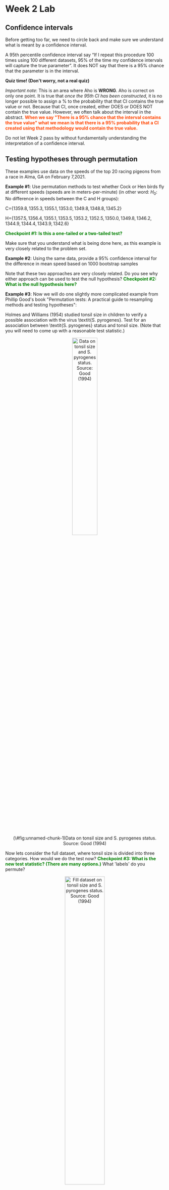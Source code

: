 Week 2 Lab
=============

Confidence intervals
-----------------------

Before getting too far, we need to circle back and make sure we understand what is meant by a confidence interval. 

A 95th percentile confidence interval say “If I repeat this procedure 100 times using 100 different datasets, 95% of the time my confidence intervals will capture the true parameter”. It does NOT say that there is a 95% chance that the parameter is in the interval.

**Quiz time! (Don't worry, not a real quiz)**

*Important note*: This is an area where Aho is **WRONG**. Aho is correct on only one point. It is true that *once the 95th CI has been constructed*, it is no longer possible to assign a $\%$ to the probability that that CI contains the true value or not. Because that CI, once created, either DOES or DOES NOT contain the true value. However, we often talk about the interval in the abstract. **<span style="color: orangered;">When we say "There is a 95$\%$ chance that the interval contains the true value" what we mean is that there is a 95$\%$ probability that a CI created using that methodology would contain the true value.</span>**

Do not let Week 2 pass by without fundamentally understanding the interpretation of a confidence interval. 

Testing hypotheses through permutation
------------------------------------

These examples use data on the speeds of the top 20 racing pigeons from a race in Alma, GA on February 7,2021. 

**Example #1**: Use permutation methods to test whether Cock or Hen birds fly at different speeds (speeds are in meters-per-minute) (in other word: $H_{0}$: No difference in speeds between the C and H groups):

C=$\{1359.8,1355.3,1355.1,1353.0,1349.8,1348.8,1345.2\}$

H=$\{1357.5,1356.4,1355.1,1353.5,1353.2,1352.5,1350.0,1349.8,1346.2,1344.9,1344.4,1343.9,1342.6\}$

**<span style="color: green;">Checkpoint #1: Is this a one-tailed or a two-tailed test?</span>**

Make sure that you understand what is being done here, as this example is very closely related to the problem set.


**Example #2**: Using the same data, provide a 95% confidence interval for the difference in mean speed based on 1000 bootstrap samples

Note that these two approaches are very closely related. Do you see why either approach can be used to test the null hypothesis? **<span style="color: green;">Checkpoint #2: What is the null hypothesis here?</span>**

**Example #3**: Now we will do one slightly more complicated example from Phillip Good's book "Permutation tests: A practical guide to resampling methods and testing hypotheses":

Holmes and Williams (1954) studied tonsil size in children to verify a possible association with the virus \textit{S. pyrogenes}. Test for an association between \textit{S. pyrogenes} status and tonsil size. (Note that you will need to come up with a reasonable test statistic.)

<div class="figure" style="text-align: center">
<img src="Table2categories.png" alt="Data on tonsil size and S. pyrogenes status. Source: Good (1994)" width="40%" />
<p class="caption">(\#fig:unnamed-chunk-1)Data on tonsil size and S. pyrogenes status. Source: Good (1994)</p>
</div>

Now lets consider the full dataset, where tonsil size is divided into three categories. How would we do the test now? **<span style="color: green;">Checkpoint #3: What is the new test statistic? (There are many options.)</span>** What 'labels' do you permute?

<div class="figure" style="text-align: center">
<img src="Table3categories.png" alt="Fill dataset on tonsil size and S. pyrogenes status. Source: Good (1994)" width="50%" />
<p class="caption">(\#fig:unnamed-chunk-2)Fill dataset on tonsil size and S. pyrogenes status. Source: Good (1994)</p>
</div>

Basics of bootstrap and jackknife
------------------------------------

To get started with bootstrap and jackknife techniques, we start by working through a very simple example. First we simulate some data


```r
x<-seq(0,9,by=1)
```

This will constutute our "data". Let's print the result of sampling with replacement to get a sense for it...


```r
table(sample(x,size=length(x),replace=T))
```

```
## 
## 0 1 4 5 6 
## 2 3 2 1 2
```

Now we will write a little script to take bootstrap samples and calculate the means of each of these bootstrap samples


```r
xmeans<-vector(length=1000)
for (i in 1:1000)
  {
  xmeans[i]<-mean(sample(x,replace=T))
  }
```

The actual number of bootstrapped samples is arbitrary *at this point* but there are ways of characterizing the precision of the bootstrap (jackknife-after-bootstrap) which might inform the number of bootstrap samples needed. *In practice*, people tend to pick some arbitrary but large number of bootstrap samples because computers are so fast that it is often easy to draw far more samples than are actually needed. When calculation of the statistic is slow (as might be the case if you are using the samples to construct a phylogeny, for example), then you would need to be more concerned with the number of bootstrap samples. 

First, lets just look at a histogram of the bootstrapped means and plot the actual sample mean on the histogram for comparison



```r
hist(xmeans,breaks=30,col="pink")
abline(v=mean(x),lwd=2)
```

<img src="Week-2-lab_files/figure-html/unnamed-chunk-6-1.png" width="672" />

Calculating bias and standard error
-----------------------------------

From these we can calculate the bias and standard deviation for the mean (which is the "statistic"):

$$
\widehat{Bias_{boot}} = \left(\frac{1}{k}\sum^{k}_{i=1}\theta^{*}_{i}\right)-\hat{\theta}
$$


```r
bias.boot<-mean(xmeans)-mean(x)
bias.boot
```

```
## [1] -0.0113
```

```r
hist(xmeans,breaks=30,col="pink")
abline(v=mean(x),lwd=5,col="black")
abline(v=mean(xmeans),lwd=2,col="yellow")
```

<img src="Week-2-lab_files/figure-html/unnamed-chunk-7-1.png" width="672" />

$$
\widehat{s.e._{boot}} = \sqrt{\frac{1}{k-1}\sum^{k}_{i=1}(\theta^{*}_{i}-\bar{\theta^{*}})^{2}}
$$


```r
se.boot<-sd(xmeans)
```

We can find the confidence intervals in two ways:

Method #1: Assume the bootstrap statistics are normally distributed


```r
LL.boot<-mean(xmeans)-1.96*se.boot #where did 1.96 come from?
UL.boot<-mean(xmeans)+1.96*se.boot
LL.boot
```

```
## [1] 2.675305
```

```r
UL.boot
```

```
## [1] 6.302095
```

Method #2: Simply take the quantiles of the bootstrap statistics


```r
quantile(xmeans,c(0.025,0.975))
```

```
##  2.5% 97.5% 
##   2.7   6.3
```

Let's compare this to what we would have gotten if we had used normal distribution theory. First we have to calculate the standard error:


```r
se.normal<-sqrt(var(x)/length(x))
LL.normal<-mean(x)-qt(0.975,length(x)-1)*se.normal
UL.normal<-mean(x)+qt(0.975,length(x)-1)*se.normal
LL.normal
```

```
## [1] 2.334149
```

```r
UL.normal
```

```
## [1] 6.665851
```

In this case, the confidence intervals we got from the normal distribution theory are too wide.

**<span style="color: green;">Checkpoint #4: Does it make sense why the normal distribution theory intervals are too wide?</span>** Because the original were were uniformly distributed, the data has higher variance than would be expected and therefore the standard error is higher than would be expected.

There are two packages that provide functions for bootstrapping, 'boot' and 'boostrap'. We will start by using the 'bootstrap' package, which was originally designed for Efron and Tibshirani's monograph on the bootstrap. 

To test the main functionality of the 'bootstrap' package, we will use the data we already have. The 'bootstrap' function requires the input of a user-defined function to calculate the statistic of interest. Here I will write a function that calculates the mean of the input values.


```r
library(bootstrap)
theta<-function(x)
  {
    mean(x)
  }
results<-bootstrap(x=x,nboot=1000,theta=theta)
results
```

```
## $thetastar
##    [1] 5.6 4.7 4.3 3.1 5.0 5.3 5.8 3.5 3.1 3.9 4.4 3.2 4.1 4.9 4.5 5.2 4.0 6.3
##   [19] 4.2 3.4 4.0 3.3 2.0 4.5 3.9 5.0 5.0 4.0 4.4 5.5 4.9 5.5 4.5 3.4 5.1 5.1
##   [37] 4.6 5.2 5.1 4.0 4.6 4.9 4.9 3.9 4.2 7.2 4.4 6.4 4.4 4.7 4.1 5.4 4.2 4.4
##   [55] 5.2 5.7 2.5 4.3 5.1 3.9 5.6 3.9 3.3 5.2 4.1 3.5 4.7 3.7 4.1 5.7 5.5 3.8
##   [73] 6.4 3.5 5.7 5.7 6.0 5.0 3.0 5.4 6.0 4.7 5.0 3.4 5.5 2.8 5.7 3.0 5.3 5.3
##   [91] 4.9 3.5 4.4 3.7 5.9 5.5 3.8 4.1 3.7 2.9 3.6 4.5 4.4 3.3 5.1 4.1 2.9 4.4
##  [109] 5.7 3.9 4.6 4.9 1.7 5.9 3.5 3.0 2.7 2.3 4.6 2.9 5.2 4.4 2.4 5.1 4.6 5.9
##  [127] 5.8 3.9 3.5 4.1 3.5 5.3 5.6 4.4 4.7 4.3 3.6 4.1 3.8 6.7 4.7 4.1 4.1 5.3
##  [145] 2.9 4.4 5.2 5.2 4.7 5.3 5.6 4.0 3.5 3.3 3.8 5.5 3.8 4.2 6.2 3.5 4.0 4.7
##  [163] 5.4 4.5 3.4 4.7 5.0 4.2 6.0 4.7 4.7 6.7 3.8 2.9 5.4 4.4 4.4 5.2 4.3 3.7
##  [181] 4.8 3.8 3.2 5.2 4.0 4.9 5.0 4.2 4.1 4.0 4.2 4.2 4.0 4.4 5.6 4.8 3.5 3.4
##  [199] 5.9 4.0 3.2 4.7 4.6 4.8 4.7 3.9 4.3 6.2 5.6 6.4 3.5 4.4 3.6 4.6 4.3 6.1
##  [217] 3.6 5.2 3.7 4.7 5.0 3.2 4.8 3.6 3.0 4.5 4.6 5.3 4.0 5.4 3.4 3.4 2.4 4.4
##  [235] 5.7 3.2 3.7 4.1 4.2 5.1 4.2 3.7 3.7 4.9 3.5 3.6 5.8 4.4 5.0 5.8 5.0 4.4
##  [253] 4.2 4.1 3.9 4.4 2.2 2.5 4.8 5.4 4.4 3.6 5.6 4.9 3.0 4.5 6.3 5.0 4.5 5.2
##  [271] 5.4 4.8 4.8 3.2 4.1 3.9 4.4 4.4 4.9 4.5 3.9 3.1 4.1 5.0 3.5 4.9 4.5 4.1
##  [289] 4.7 5.5 3.9 4.9 4.1 3.8 4.2 5.6 4.1 3.3 4.9 6.9 3.2 5.5 5.0 3.5 4.5 4.4
##  [307] 3.7 4.9 4.5 4.1 5.6 2.2 5.9 6.0 4.6 4.8 6.3 4.1 5.1 6.0 3.6 4.7 5.5 2.9
##  [325] 5.4 4.8 1.7 3.5 5.4 4.8 3.3 3.0 2.4 4.5 4.5 5.0 5.0 6.0 4.6 4.1 5.2 4.1
##  [343] 5.3 5.3 5.5 5.5 2.4 6.8 3.5 4.8 4.7 3.3 4.0 3.9 5.0 4.5 3.9 4.0 3.2 4.4
##  [361] 6.1 4.9 4.7 4.3 5.5 4.2 3.5 5.2 3.8 6.0 5.2 2.0 4.8 5.1 5.8 4.2 5.2 4.9
##  [379] 5.5 4.4 5.4 4.0 3.9 3.3 4.3 3.4 4.6 4.5 3.8 4.5 3.6 5.5 3.4 4.6 5.7 6.1
##  [397] 2.8 4.4 4.1 4.0 3.1 3.4 4.8 4.3 4.3 4.9 5.4 3.8 4.0 3.8 4.7 3.6 3.6 3.5
##  [415] 3.9 3.7 3.0 4.7 5.1 4.4 4.2 3.6 3.8 2.8 4.1 4.9 4.3 6.2 4.6 4.7 2.6 5.8
##  [433] 4.0 4.5 3.0 4.6 5.2 4.9 4.7 5.1 5.0 3.6 4.1 4.9 3.9 3.9 5.2 4.3 4.2 4.1
##  [451] 3.6 3.9 3.6 3.3 4.9 3.6 5.2 3.8 3.8 4.9 4.6 3.8 3.7 4.0 3.6 4.4 5.5 4.6
##  [469] 5.0 3.9 3.7 5.2 5.3 3.8 5.0 4.2 3.6 5.0 5.0 4.2 4.8 4.4 4.8 4.5 4.1 4.3
##  [487] 5.1 4.0 3.8 4.0 4.9 3.0 3.5 5.1 3.6 4.9 4.3 4.6 5.5 4.5 4.2 4.9 5.2 4.2
##  [505] 6.6 4.0 5.5 4.0 5.3 3.3 4.3 4.8 3.7 3.0 5.2 3.5 5.8 4.4 4.9 4.6 5.3 3.6
##  [523] 3.6 4.1 5.1 4.6 5.3 3.0 5.0 4.4 4.8 5.1 3.1 4.5 5.2 3.8 5.3 4.4 3.0 5.3
##  [541] 5.6 5.0 3.6 4.1 5.0 4.6 4.5 4.0 4.5 4.8 4.4 4.1 4.4 3.2 3.8 3.6 4.0 5.9
##  [559] 4.7 3.9 3.2 4.4 5.5 5.5 5.6 4.8 6.2 4.5 5.0 4.9 4.1 3.6 2.7 3.6 4.2 4.9
##  [577] 5.0 3.2 3.0 3.5 4.6 4.3 4.7 5.9 6.5 6.8 4.7 4.3 4.7 5.2 5.0 5.4 4.5 4.8
##  [595] 4.4 3.2 3.1 4.1 6.3 3.7 4.8 3.1 3.6 4.4 3.8 4.6 6.1 5.1 3.6 4.9 4.4 5.2
##  [613] 2.7 3.5 3.4 3.5 4.5 4.5 2.2 3.2 3.0 4.1 3.8 3.4 3.9 5.2 4.3 3.7 5.1 5.0
##  [631] 6.3 4.4 3.7 3.2 3.4 4.4 5.9 4.3 6.6 5.4 3.1 5.8 5.0 3.8 2.6 4.5 6.0 4.9
##  [649] 4.3 3.2 5.1 4.4 5.5 3.8 5.3 2.1 3.9 4.3 4.8 4.4 4.1 4.5 2.2 3.3 3.9 4.5
##  [667] 5.8 5.4 4.8 4.5 4.2 5.9 2.2 5.2 4.5 5.1 4.9 4.0 4.0 3.7 4.9 4.5 4.6 3.7
##  [685] 3.8 5.4 5.4 3.8 4.2 3.8 4.8 3.9 3.5 5.5 4.4 5.1 5.7 5.4 4.4 2.8 5.3 4.9
##  [703] 5.5 4.5 4.6 4.0 4.6 4.3 4.3 2.6 4.4 5.0 4.6 4.8 5.2 4.5 5.3 3.9 5.0 4.4
##  [721] 4.4 4.2 5.8 4.6 5.5 4.8 5.4 4.4 5.6 4.2 4.5 2.8 4.1 4.2 5.9 5.3 2.6 4.4
##  [739] 4.8 4.5 3.2 4.6 5.9 6.3 6.5 4.4 4.9 5.5 4.6 4.0 5.0 4.9 6.2 5.6 4.2 4.6
##  [757] 5.1 3.4 3.1 4.2 4.5 5.0 4.7 5.0 3.4 5.1 3.6 3.3 5.9 3.7 4.0 5.6 3.6 5.1
##  [775] 3.4 4.0 4.3 4.5 4.1 4.5 5.7 5.1 2.8 4.9 5.5 3.2 2.9 5.5 5.1 4.4 3.0 3.4
##  [793] 4.2 6.4 5.0 4.3 4.7 6.2 3.4 4.5 4.7 4.9 5.4 3.3 4.8 2.9 4.9 5.0 3.7 5.9
##  [811] 4.1 4.3 4.3 4.6 4.4 5.2 5.2 4.9 4.9 4.9 3.4 5.3 5.5 5.0 4.6 3.7 4.7 3.4
##  [829] 3.9 5.1 5.7 4.3 4.9 6.5 4.6 5.9 4.6 4.4 4.7 3.5 4.9 2.7 5.3 5.5 4.5 4.6
##  [847] 4.5 3.4 3.9 3.2 2.9 2.8 3.9 6.8 3.4 5.1 5.7 4.6 4.4 3.9 4.5 6.0 4.4 4.3
##  [865] 5.1 5.5 3.4 6.3 5.1 5.4 4.2 5.0 3.7 4.3 3.2 5.1 5.0 4.6 3.6 3.5 4.1 3.0
##  [883] 5.7 4.3 2.4 4.5 4.6 4.3 4.4 4.4 5.4 5.0 4.4 3.5 5.3 4.7 5.4 5.0 3.6 5.4
##  [901] 4.6 2.4 3.8 5.7 5.7 4.5 4.0 4.9 4.9 3.2 3.5 2.9 3.2 4.6 3.7 4.6 5.6 3.2
##  [919] 5.6 3.8 3.9 3.3 4.3 4.8 3.3 5.1 5.2 5.5 5.4 4.6 3.1 1.9 5.2 4.2 3.0 5.0
##  [937] 5.0 3.5 4.8 5.2 5.9 4.2 5.2 6.2 5.4 2.8 4.1 5.2 3.8 3.4 5.0 3.6 3.8 3.2
##  [955] 2.7 5.1 5.0 3.3 4.6 4.8 4.8 6.6 6.0 5.1 4.4 4.6 4.6 4.1 6.2 4.0 4.2 3.9
##  [973] 4.0 3.3 3.0 5.4 3.2 4.0 4.6 5.7 5.9 4.3 4.6 5.3 4.8 5.1 5.8 3.7 4.5 5.0
##  [991] 2.9 4.1 4.6 2.7 5.2 3.3 3.7 5.8 3.9 5.0
## 
## $func.thetastar
## NULL
## 
## $jack.boot.val
## NULL
## 
## $jack.boot.se
## NULL
## 
## $call
## bootstrap(x = x, nboot = 1000, theta = theta)
```

```r
quantile(results$thetastar,c(0.025,0.975))
```

```
##  2.5% 97.5% 
##   2.7   6.2
```

Notice that we get exactly what we got last time. This illustrates an important point, which is that the bootstrap functions are often no easier to use than something you could write yourself.

You can also define a function of the bootstrapped statistics (we have been calling this theta) to pull out immediately any summary statistics you are interested in from the bootstrapped thetas.

Here I will write a function that calculates the bias of my estimate of the mean (which is 4.5 [i.e. the mean of the number 0,1,2,3,4,5,6,7,8,9])


```r
bias<-function(x)
  {
  mean(x)-4.5
  }
results<-bootstrap(x=x,nboot=1000,theta=theta,func=bias)
results
```

```
## $thetastar
##    [1] 4.0 5.7 3.8 4.3 5.0 4.2 4.7 3.8 5.2 3.9 4.0 3.8 2.9 6.2 4.4 5.5 4.4 4.6
##   [19] 5.1 5.0 3.3 5.1 2.5 4.7 5.2 3.7 4.1 3.6 3.7 5.6 3.4 5.5 4.0 4.3 4.6 4.8
##   [37] 3.8 5.2 3.1 4.2 5.4 4.7 4.5 4.2 4.7 4.3 5.0 4.9 4.2 4.3 4.6 4.7 5.5 4.4
##   [55] 3.5 3.2 3.8 2.4 4.8 4.4 5.8 6.2 5.1 2.3 4.2 4.4 4.4 4.8 4.0 6.1 4.0 4.3
##   [73] 4.9 4.1 3.8 4.8 5.1 3.8 4.4 4.9 4.7 5.1 4.7 3.8 5.7 3.8 5.4 4.3 2.8 5.2
##   [91] 3.9 5.1 5.4 5.3 5.5 4.0 4.0 4.2 4.6 3.7 5.9 4.3 4.4 5.4 2.8 5.5 4.9 5.4
##  [109] 2.5 4.6 4.7 4.8 6.4 5.1 3.7 4.0 2.8 3.9 3.9 3.9 5.5 3.7 4.0 6.0 3.4 5.3
##  [127] 4.1 3.9 5.0 3.2 3.3 3.8 4.7 5.2 2.0 5.2 4.0 5.4 4.6 5.4 4.3 4.2 4.4 5.1
##  [145] 3.2 5.2 5.7 5.6 5.7 3.4 4.7 3.2 5.0 3.3 4.4 5.8 6.0 5.3 4.1 3.9 4.7 4.3
##  [163] 3.9 4.6 4.7 4.7 3.3 2.9 3.3 5.4 3.6 5.8 4.7 3.4 4.7 5.4 6.1 4.8 4.7 3.0
##  [181] 3.6 4.2 4.3 4.9 4.8 5.5 4.1 3.2 4.8 4.8 4.8 5.2 4.1 3.1 3.6 4.1 4.6 3.3
##  [199] 4.3 4.5 3.4 5.2 4.9 4.5 4.2 3.4 3.8 4.8 4.4 3.3 4.5 3.3 4.3 5.9 5.5 5.8
##  [217] 6.5 4.7 4.2 4.6 3.0 5.5 4.8 4.9 4.9 4.7 5.6 4.0 3.0 4.0 3.7 5.1 5.0 3.3
##  [235] 3.9 3.3 4.0 4.1 2.8 3.8 3.7 3.4 6.4 4.2 4.4 4.8 4.9 5.6 4.6 4.9 4.5 4.4
##  [253] 2.3 5.3 5.1 4.5 3.8 2.6 3.1 4.2 4.4 5.9 4.2 3.8 7.3 4.9 5.4 3.2 4.0 5.6
##  [271] 4.2 4.3 5.0 5.4 4.2 4.6 3.7 3.2 4.5 3.7 5.3 5.8 4.1 4.6 3.8 6.2 4.0 4.9
##  [289] 4.4 5.7 4.6 4.1 3.6 4.8 5.4 4.5 2.9 5.8 3.0 4.9 5.6 5.6 4.5 3.8 4.9 5.9
##  [307] 3.4 5.2 5.0 4.3 5.2 4.6 3.9 4.5 5.3 4.6 5.7 5.1 4.6 4.8 3.1 4.0 5.3 6.0
##  [325] 3.9 6.7 4.4 2.8 4.6 4.6 4.4 5.9 5.3 4.5 4.0 4.3 6.1 4.2 4.0 5.7 4.0 4.5
##  [343] 5.4 5.5 3.8 5.4 4.3 3.6 4.6 5.4 4.2 5.0 4.0 3.5 4.6 4.8 3.8 4.6 5.3 5.2
##  [361] 4.1 4.2 6.4 3.6 5.1 3.8 4.5 5.7 4.6 3.5 4.5 5.6 4.5 4.8 3.9 3.6 5.0 6.1
##  [379] 3.8 5.0 4.0 5.7 3.3 5.8 2.9 5.0 3.4 6.1 3.6 3.4 5.5 3.0 3.9 6.5 5.1 3.3
##  [397] 6.3 4.7 5.2 4.4 3.0 4.2 5.5 4.8 6.6 3.6 4.7 4.8 4.3 4.6 5.4 3.5 4.5 5.2
##  [415] 5.8 3.9 5.0 4.0 3.3 5.5 5.8 4.5 3.7 3.6 7.7 5.2 3.9 3.3 3.4 3.6 4.8 3.1
##  [433] 5.6 3.0 5.6 3.3 3.7 5.3 5.3 6.3 3.7 5.3 4.8 5.6 3.6 3.3 4.4 5.5 5.9 3.7
##  [451] 5.3 4.7 4.7 4.1 6.1 6.1 5.5 4.8 6.0 4.8 4.7 3.5 4.9 6.6 5.3 5.2 4.5 4.7
##  [469] 3.5 5.0 5.1 4.1 5.3 4.9 3.4 3.8 4.2 4.7 6.6 4.3 4.1 4.9 5.7 6.9 5.3 7.1
##  [487] 4.8 4.0 5.0 5.1 3.5 4.2 6.5 3.6 4.3 3.1 4.6 4.2 4.7 5.0 3.6 4.8 4.1 2.6
##  [505] 6.6 5.7 4.6 3.6 4.3 4.2 4.6 4.6 2.8 5.5 4.0 3.0 4.6 5.3 2.8 4.5 4.9 4.0
##  [523] 5.2 5.2 4.9 5.6 4.9 5.2 5.4 4.8 5.2 3.2 3.2 3.8 4.4 4.3 5.2 5.5 5.2 5.0
##  [541] 4.7 4.1 5.3 5.9 4.6 5.1 3.9 3.9 5.6 4.8 4.8 5.1 5.5 5.3 5.3 4.1 3.0 4.4
##  [559] 4.3 5.7 5.0 2.6 3.3 6.8 4.1 4.8 5.4 5.7 3.9 5.1 3.5 5.8 5.3 3.7 3.8 4.6
##  [577] 6.0 4.8 4.5 3.9 4.7 5.6 4.2 5.2 5.0 3.7 3.8 4.9 3.0 3.6 3.2 5.0 4.7 4.8
##  [595] 4.5 4.9 3.4 4.5 4.4 5.0 6.6 4.1 4.6 5.1 5.6 4.1 3.1 5.5 5.1 3.5 4.8 4.9
##  [613] 5.0 5.7 4.7 4.2 5.2 4.5 4.0 4.5 5.1 5.8 3.9 5.0 5.0 4.8 3.3 5.5 2.8 4.8
##  [631] 3.3 4.4 3.7 4.5 6.0 4.8 3.5 4.6 4.4 5.2 4.4 4.5 4.1 4.5 3.8 3.8 4.0 4.9
##  [649] 5.2 6.0 3.1 4.0 5.3 5.6 4.9 3.5 4.5 4.5 4.5 6.4 4.5 4.7 2.5 4.3 4.5 4.8
##  [667] 3.6 4.8 3.3 4.4 2.8 4.8 4.4 3.0 4.5 4.4 5.0 3.8 4.5 6.3 4.8 3.6 4.7 5.4
##  [685] 2.6 4.8 5.6 3.9 3.9 3.7 4.5 5.8 3.8 2.4 3.8 4.9 2.7 3.5 4.7 4.6 4.2 4.9
##  [703] 3.9 3.7 5.7 3.9 5.3 5.0 3.3 5.4 4.5 5.5 2.9 2.1 6.8 5.6 4.3 4.0 6.3 5.4
##  [721] 4.6 3.9 5.3 2.7 3.5 4.6 4.5 4.2 5.9 5.9 4.5 4.3 3.8 5.8 6.2 4.1 4.2 5.2
##  [739] 4.3 4.5 5.2 5.2 3.2 4.7 4.2 4.6 4.0 5.0 3.9 3.6 4.7 4.1 4.3 3.0 2.6 3.7
##  [757] 4.1 3.5 4.7 2.5 4.6 4.3 4.4 5.2 3.7 6.1 5.0 4.2 3.5 3.8 4.8 3.8 5.6 3.9
##  [775] 4.1 3.8 6.1 5.2 4.7 4.5 5.0 4.0 2.2 4.5 5.1 4.8 4.8 4.9 6.3 4.5 4.4 5.7
##  [793] 5.0 4.6 4.2 4.4 4.8 4.4 5.3 5.4 4.7 3.6 4.9 3.8 3.2 4.4 5.2 6.2 3.6 4.2
##  [811] 4.7 5.6 5.6 2.9 5.2 3.9 4.7 2.5 4.6 4.3 4.2 3.6 6.3 4.7 4.6 3.1 4.7 4.1
##  [829] 4.2 3.2 5.3 5.7 3.4 6.3 6.3 5.3 4.9 4.4 3.1 5.6 2.7 5.1 5.8 4.8 3.2 3.3
##  [847] 4.9 5.8 4.9 4.7 6.4 6.3 5.6 4.9 2.6 6.1 4.5 4.1 5.7 4.2 5.7 3.3 3.4 5.6
##  [865] 4.5 5.4 4.9 5.1 4.3 3.1 6.4 5.5 3.3 5.0 4.9 5.3 4.2 2.8 5.0 5.2 4.9 3.6
##  [883] 5.6 4.5 4.8 4.9 3.9 3.7 6.6 5.4 4.1 6.4 5.4 4.8 2.0 5.7 4.8 5.0 4.4 4.3
##  [901] 3.8 3.6 5.0 4.7 3.7 5.4 3.1 4.5 6.2 3.9 5.4 4.1 5.1 4.4 4.0 4.2 5.0 3.9
##  [919] 4.9 4.4 4.1 6.3 3.9 4.5 4.0 4.4 5.0 3.2 5.0 3.8 3.9 3.6 4.7 5.0 4.5 3.3
##  [937] 4.0 4.7 6.1 4.7 4.0 4.7 5.4 3.2 5.7 5.3 5.2 4.3 4.5 4.6 3.9 3.4 5.3 2.7
##  [955] 4.3 3.6 2.9 4.5 5.4 2.9 5.2 3.6 4.9 3.7 5.1 4.5 4.1 3.7 4.7 4.6 4.1 4.1
##  [973] 5.2 4.1 3.5 5.3 5.2 5.5 3.2 4.1 4.5 4.6 3.8 4.4 4.6 4.7 4.4 5.3 3.7 4.6
##  [991] 4.2 4.2 3.1 3.2 3.7 5.0 5.9 4.5 5.5 4.8
## 
## $func.thetastar
## [1] 0.0284
## 
## $jack.boot.val
##  [1]  0.5048969  0.4949853  0.2833811  0.1435028  0.1415902 -0.1123944
##  [7] -0.1714286 -0.1798271 -0.3048851 -0.4639769
## 
## $jack.boot.se
## [1] 0.9449692
## 
## $call
## bootstrap(x = x, nboot = 1000, theta = theta, func = bias)
```

Compare this to 'bias.boot' (our result from above). Why might it not be the same? Try running the same section of code several times. See how the value of the bias ($func.thetastar) jumps around? We should not be surprised by this because we can look at the jackknife-after-bootstrap estimate of the standard error of the function (in this case, that function is the bias) and we can see that it is not so small that we wouldn't expect some variation in these values.

Remember, everything we have discussed today are estimates. The statistic as applied to your data will change with new data, as will the standard error, the confidence intervals - everything! All of these values have sampling distributions and are subject to change if you repeated the procedure with new data.

Note that we can calculate any function of $\theta^{*}$. A simple example would be the 72nd percentile:


```r
perc72<-function(x)
  {
  quantile(x,probs=c(0.72))
  }
results<-bootstrap(x=x,nboot=1000,theta=theta,func=perc72)
results
```

```
## $thetastar
##    [1] 5.9 3.6 3.6 3.9 4.3 5.0 3.8 3.8 3.6 4.1 4.7 4.2 5.9 3.9 5.7 3.6 4.1 4.4
##   [19] 5.0 3.5 3.4 3.9 4.5 4.4 3.0 4.2 5.4 6.0 3.7 4.1 5.1 3.9 5.8 3.3 4.2 3.2
##   [37] 3.1 4.1 5.4 5.5 4.5 4.2 5.0 6.5 4.1 4.9 4.9 5.5 3.1 6.4 3.8 5.2 5.0 5.4
##   [55] 4.1 5.3 3.5 4.3 3.7 3.6 4.9 4.8 4.0 5.1 4.0 5.2 7.8 4.9 4.7 5.5 2.3 3.3
##   [73] 5.3 2.6 5.2 4.4 5.4 3.9 4.6 4.5 5.5 5.2 4.7 3.3 4.7 4.4 4.4 4.8 3.8 6.0
##   [91] 4.6 4.1 4.7 3.9 3.5 6.0 4.1 6.2 5.2 5.5 5.2 4.6 4.9 3.6 5.0 4.4 3.4 4.1
##  [109] 4.9 4.7 4.7 4.3 4.3 3.4 5.2 4.5 5.4 4.2 3.0 3.7 4.0 4.3 4.1 2.3 4.9 5.1
##  [127] 5.3 3.8 4.4 4.5 4.8 3.5 3.9 4.2 4.1 3.5 6.2 4.7 3.7 5.3 5.2 3.6 5.7 3.6
##  [145] 3.8 3.7 4.1 4.0 4.7 4.9 5.5 4.0 4.9 5.5 4.2 5.7 4.2 4.6 3.8 5.2 5.3 3.3
##  [163] 5.4 5.0 3.8 4.5 3.4 4.7 4.4 5.1 3.7 3.3 4.5 3.2 5.6 3.5 4.2 5.6 4.5 3.9
##  [181] 5.6 4.6 5.4 5.5 4.1 4.1 3.9 4.1 4.7 4.4 4.0 4.4 3.8 4.7 4.3 5.5 4.3 4.6
##  [199] 3.1 4.1 4.9 3.2 3.1 4.2 4.4 5.3 3.9 4.8 4.0 5.1 4.6 4.1 4.3 3.5 5.4 4.3
##  [217] 3.1 4.5 7.2 6.3 4.4 5.2 5.5 4.8 5.0 5.0 4.8 3.6 5.2 3.5 6.0 4.9 5.1 3.3
##  [235] 4.3 7.5 3.8 5.0 4.6 4.1 4.7 4.8 3.5 5.0 2.9 3.8 4.2 4.4 4.3 2.3 6.0 3.5
##  [253] 4.3 5.3 4.9 4.7 6.3 5.7 4.3 4.1 4.9 3.7 4.8 3.7 5.7 4.1 4.8 5.8 5.1 4.7
##  [271] 6.0 4.9 5.5 4.4 2.3 3.0 4.7 4.7 5.1 3.3 4.6 4.8 3.8 3.8 6.1 3.3 5.0 5.5
##  [289] 4.4 3.7 2.7 4.4 5.0 6.1 4.4 4.4 4.8 3.7 4.0 5.4 3.4 3.5 3.4 4.3 6.6 3.1
##  [307] 4.6 5.1 4.8 5.8 4.3 4.8 4.8 5.6 4.5 4.9 4.1 3.0 4.8 5.1 4.9 3.4 4.1 5.0
##  [325] 4.0 4.5 5.5 4.9 6.3 5.2 3.3 4.1 3.5 4.2 5.0 4.1 5.4 3.7 3.5 4.9 6.0 7.2
##  [343] 3.6 2.7 5.3 5.3 4.6 3.2 5.5 5.4 3.9 5.2 6.1 4.2 6.3 3.7 5.4 4.9 5.8 3.2
##  [361] 3.4 5.2 3.5 4.7 3.3 1.8 4.0 5.2 3.6 3.6 4.5 3.0 3.8 5.8 6.4 5.4 4.6 3.8
##  [379] 4.2 3.6 7.2 5.4 4.4 4.6 5.2 5.5 4.3 3.7 4.8 5.6 4.3 4.3 5.8 4.3 5.7 4.3
##  [397] 4.0 4.0 4.9 5.2 5.9 2.8 3.7 2.9 4.8 3.6 4.4 4.2 3.2 4.9 4.7 4.8 3.0 4.8
##  [415] 6.2 4.0 4.5 5.7 5.0 5.8 6.3 4.5 2.9 4.8 5.3 3.1 4.4 3.5 5.5 3.6 4.1 3.4
##  [433] 5.6 4.4 5.7 4.3 3.8 5.1 4.7 2.9 3.9 5.6 4.2 4.1 3.9 2.8 4.3 5.0 3.8 4.7
##  [451] 4.7 4.2 5.3 3.8 3.5 4.3 4.0 3.2 3.6 3.4 6.4 3.7 5.8 3.3 5.4 3.5 4.6 3.7
##  [469] 4.9 5.7 4.4 3.4 6.1 4.1 4.7 3.3 4.0 3.8 3.9 5.0 2.3 4.1 5.2 6.3 5.7 4.4
##  [487] 5.7 3.6 6.2 5.4 5.4 3.0 4.6 4.0 4.4 4.0 3.8 4.6 4.6 3.7 5.9 4.6 4.1 4.0
##  [505] 6.8 5.3 5.0 4.1 5.6 5.9 5.4 5.0 4.9 4.4 4.3 3.6 4.8 3.6 4.4 6.1 4.1 4.2
##  [523] 4.6 3.3 6.0 4.2 4.1 4.8 3.9 5.0 4.8 6.1 6.4 4.8 4.7 5.5 5.9 3.7 4.2 4.1
##  [541] 4.7 3.1 4.5 3.9 3.9 3.9 5.5 4.8 4.1 4.8 4.2 3.6 5.2 4.6 4.1 4.0 3.3 3.8
##  [559] 5.1 3.5 5.5 3.1 5.0 3.9 4.2 4.9 4.5 3.9 5.1 4.4 5.0 5.7 4.6 4.1 4.3 4.0
##  [577] 4.1 4.4 3.8 4.9 4.1 5.2 4.1 4.8 5.4 3.1 5.0 3.7 4.6 5.4 5.0 6.1 4.4 5.3
##  [595] 3.1 4.9 5.0 5.0 4.5 2.2 2.8 3.4 3.4 5.2 3.9 3.9 3.9 3.8 3.2 4.8 3.3 3.4
##  [613] 4.2 4.6 4.8 3.4 4.7 6.1 3.7 4.4 5.4 4.9 4.1 3.9 5.7 3.6 4.0 3.9 5.2 3.7
##  [631] 3.6 4.5 3.7 4.6 4.7 4.8 5.1 6.8 4.5 6.5 4.2 6.5 5.2 2.9 3.3 5.6 5.7 4.8
##  [649] 5.6 5.0 6.1 4.2 5.4 3.5 2.7 4.4 3.2 4.6 3.6 4.4 4.1 3.3 5.0 5.1 5.4 7.0
##  [667] 4.5 5.0 4.9 4.7 4.7 3.4 4.8 2.8 4.4 4.4 4.2 4.6 5.7 5.7 3.8 4.2 4.8 4.9
##  [685] 5.3 5.3 4.1 3.5 4.6 4.0 5.3 5.3 5.5 5.6 5.6 3.0 3.4 4.9 4.1 3.3 5.1 4.6
##  [703] 4.2 4.9 5.1 4.6 4.8 4.4 3.7 5.1 4.4 3.5 4.9 4.7 4.5 4.7 3.8 3.7 3.9 2.7
##  [721] 4.1 6.2 4.3 4.6 3.6 4.7 4.4 2.6 4.0 5.5 4.4 4.9 5.4 3.6 4.5 5.6 4.6 5.4
##  [739] 4.7 3.5 4.6 6.0 5.7 5.4 5.9 4.3 3.9 6.0 5.1 4.6 3.6 4.7 5.0 3.6 4.3 5.5
##  [757] 5.0 4.2 3.8 5.0 5.4 4.4 4.9 3.1 4.4 4.2 5.2 3.2 5.2 3.8 4.5 5.2 4.4 5.6
##  [775] 3.0 5.4 5.0 5.1 3.9 4.3 3.7 5.3 6.9 4.6 5.6 2.8 4.2 2.5 5.9 4.5 4.2 6.7
##  [793] 6.7 5.0 3.5 4.2 3.5 4.8 5.0 3.9 5.5 4.3 5.1 3.3 3.9 4.9 4.0 4.1 5.8 4.4
##  [811] 5.1 3.4 4.1 3.7 3.9 3.7 4.3 3.4 2.5 5.3 4.0 2.8 5.2 4.4 4.3 4.2 5.0 3.9
##  [829] 4.4 5.9 3.0 3.1 4.0 6.6 5.0 4.3 4.2 4.4 4.7 4.9 4.6 3.8 4.0 6.0 4.3 6.1
##  [847] 4.7 6.1 3.6 4.6 3.1 4.8 6.0 2.5 5.1 4.2 3.5 3.8 4.5 3.6 5.0 3.6 7.5 3.8
##  [865] 5.0 3.7 5.4 4.8 5.5 5.4 5.1 3.9 4.8 4.8 5.1 5.3 3.2 7.5 4.6 5.4 5.8 4.5
##  [883] 4.9 4.8 6.4 4.6 4.1 3.9 4.1 4.7 5.7 4.6 4.5 3.1 2.9 5.5 5.4 5.2 4.3 6.5
##  [901] 5.0 4.6 5.4 5.4 4.6 4.9 4.5 4.5 4.8 3.9 2.5 4.4 5.2 5.5 3.3 6.2 3.1 5.6
##  [919] 4.4 4.3 4.4 4.7 4.0 3.4 5.0 5.3 5.4 3.9 3.7 5.5 3.3 4.4 4.5 3.1 4.6 5.2
##  [937] 3.9 5.7 4.0 6.2 4.4 3.8 4.0 6.6 4.5 4.6 5.9 3.7 4.1 5.6 4.3 3.5 6.2 4.9
##  [955] 4.3 3.6 3.8 5.2 5.2 4.0 4.9 5.1 4.8 5.2 4.0 4.2 4.0 5.7 5.0 3.4 3.8 3.4
##  [973] 4.0 5.0 3.0 3.3 4.2 5.0 5.6 3.9 5.5 3.7 3.9 4.5 4.9 4.9 4.8 5.3 5.1 4.3
##  [991] 5.0 5.4 3.7 4.2 2.8 4.8 4.7 3.2 4.0 5.3
## 
## $func.thetastar
## 72% 
##   5 
## 
## $jack.boot.val
##  [1] 5.4 5.4 5.4 5.2 5.1 5.0 4.9 4.8 4.8 4.5
## 
## $jack.boot.se
## [1] 0.8720665
## 
## $call
## bootstrap(x = x, nboot = 1000, theta = theta, func = perc72)
```

On Tuesday we went over an example in which we bootstrapped the correlation coefficient between LSAT scores and GPA. To do that, we sampled pairs of (LSAT,GPA) data with replacement. Here is a little script that would do something like that using (X,Y) data that are independently drawn from the normal distribution


```r
xdata<-matrix(rnorm(30),ncol=2)
```

Everyone's data is going to be different. With such a small sample size, it would be easy to get a positive or negative correlation by random change, but on average across everyone's datasets, there should be zero correlation because the two columns are drawn independently.


```r
n<-15
theta<-function(x,xdata)
  {
  cor(xdata[x,1],xdata[x,2])
  }
results<-bootstrap(x=1:n,nboot=50,theta=theta,xdata=xdata) 
#NB: xdata is passed to the theta function, not needed for bootstrap function itself
```

Notice the parameters that get passed to the 'bootstrap' function are: (1) the indexes which will be sampled with replacement. This is different that the raw data but the end result is the same because both the indices and the raw data get passed to the function 'theta' (2) the number of bootrapped samples (in this case 50) (3) the function to calculate the statistic (4) the raw data.

Lets look at a histogram of the bootstrapped statistics $\theta^{*}$ and draw a vertical line for the statistic as applied to the original data.


```r
hist(results$thetastar,breaks=30,col="pink")
abline(v=cor(xdata[,1],xdata[,2]),lwd=2)
```

<img src="Week-2-lab_files/figure-html/unnamed-chunk-17-1.png" width="672" />

Parametric bootstrap
---------------------

Let's do one quick example of a parametric bootstrap. We haven't introduced distributions yet (except for the Gaussian, or Normal, distribution, which is the most familiar), so lets spend a few minutes exploring the Gamma distribution, just so we have it to work with for testing out parametric bootstrap. All we need to know is that the Gamma distribution is a continuous, non-negative distribution that takes two parameters, which we call "shape" and "rate". Lets plot a few examples just to see what a Gamma distribution looks like. (Note that the Gamma distribution can be parameterized by "shape" and "rate" OR by "shape" and "scale", where "scale" is just 1/"rate". R will allow you to use either (shape,rate) or (shape,scale) as long as you specify which you are providing.

<img src="Week-2-lab_files/figure-html/unnamed-chunk-18-1.png" width="672" />


Let's generate some fairly sparse data from a Gamma distribution


```r
original.data<-rgamma(10,3,5)
```

and calculate the skew of the data using the R function 'skewness' from the 'moments' package. 


```r
library(moments)
theta<-skewness(original.data)
head(theta)
```

```
## [1] 0.4073946
```

What is skew? Skew describes how assymetric a distribution is. A distribution with a positive skew is a distribution that is "slumped over" to the right, with a right tail that is longer than the left tail. Alternatively, a distribution with negative skew has a longer left tail. Here we are just using it for illustration, as a property of a distribution that you may want to estimate using your data.

Lets use 'fitdistr' to fit a gamma distribution to these data. This function is an extremely handy function that takes in your data, the name of the distribution you are fitting, and some starting values (for the estimation optimizer under the hood), and it will return the parameter values (and their standard errors). We will learn in a couple weeks how R is doing this, but for now we will just use it out of the box. (Because we generated the data, we happen to know that the data are gamma distributed. In general we wouldn't know that, and we will see in a second that our assumption about the shape of the data really does make a difference.)


```r
library(MASS)
fit<-fitdistr(original.data,dgamma,list(shape=1,rate=1))
# fit<-fitdistr(original.data,"gamma")
# The second version would also work.
fit
```

```
##      shape       rate   
##   11.359124   18.028595 
##  ( 5.007131) ( 8.125085)
```

Now lets sample with replacement from this new distribution and calculate the skewness at each step:


```r
results<-c()
for (i in 1:1000)
  {
  x.star<-rgamma(length(original.data),shape=fit$estimate[1],rate=fit$estimate[2])
  results<-c(results,skewness(x.star))
  }
head(results)
```

```
## [1] -0.03509314 -0.28290134 -0.60369595  0.36192685 -0.16010030  0.18308065
```

```r
hist(results,breaks=30,col="pink",ylim=c(0,1),freq=F)
```

<img src="Week-2-lab_files/figure-html/unnamed-chunk-22-1.png" width="672" />

Now we have the bootstrap distribution for skewness (the $\theta^{*}$ s), we can compare that to the equivalent non-parametric bootstrap:


```r
results2<-bootstrap(x=original.data,nboot=1000,theta=skewness)
results2
```

```
## $thetastar
##    [1] -0.3506254577  0.9690395623  0.7965817913  1.1364168035  1.0037144732
##    [6]  0.4391540201 -0.1829434626 -0.2437150167 -0.3277983629 -0.3297570727
##   [11]  1.1384704204 -0.6181303759  0.3228680382  0.2628489573 -0.2967079061
##   [16]  0.2779179810 -1.2634143020  0.9786514775  1.0380635983  0.8786298837
##   [21] -0.8550850137  0.4491504931 -0.3711632386 -0.0487462093 -0.1465372717
##   [26]  0.4041430159  1.5225476659  1.0973125294 -1.2920448021 -0.3102229784
##   [31]  1.1328991726  0.2876485952 -0.1835719023  0.5776616348  0.7990034091
##   [36]  0.2890915175  1.6306747591 -0.0343848521  0.4649222537  0.3087171157
##   [41] -0.2264037872 -0.8568388997 -1.3970908911  1.1251817571  1.0772947478
##   [46]  1.0577160617 -0.5190722441  0.9990067279 -0.0063676818  0.2484300365
##   [51]  0.2269072950  0.5207868775  0.2170453875  0.4110061590  0.7628777289
##   [56]  0.4267475385  0.2242839264  0.7721363436 -0.9894490059  1.1840012208
##   [61]  0.1835474308  0.8543340758  1.0383201382 -0.0257475834  0.5083206484
##   [66]  0.4040303839  0.8325736342  0.2708592560  0.0606805774 -1.1131100189
##   [71] -0.1743238178 -0.4289429085 -1.2430551587  0.2056939715 -0.0152439511
##   [76]  0.9242493891 -0.7755012453  0.8574092753 -0.1522395991  1.1924650643
##   [81] -0.2068583971  0.4875509298  0.9217691085  0.5957716241 -0.2009354045
##   [86]  0.0136283914  1.2763357634  0.7281510325  0.2342268113  0.1210416990
##   [91]  0.1479543445  0.4271541901  0.1783826015  1.5294898459 -0.3842192658
##   [96] -0.0724588291 -0.3593426331  1.2745136234 -1.5348932713  0.5069935722
##  [101] -0.1104423554  0.3412859766  0.9735157163  1.1191581407 -0.0712630096
##  [106]  0.1166042293 -0.2534412758  0.6025539063  1.4962297987  0.0005874198
##  [111]  0.3350594374  0.6948965051  1.2769654692  0.4036876182  0.6699478141
##  [116]  0.1136341767  0.8098514867 -0.4970946815  0.6921956227  0.2247163424
##  [121]  1.0151940503 -0.3368156237  0.6135097411 -0.3947910295  0.5390581312
##  [126]  0.0022556678  0.8223973522 -0.4866020946  0.5889264049  0.7143145721
##  [131] -0.3070521350  0.0029819921  0.6377931452  0.1211150916  0.0397893944
##  [136] -0.1423054342 -0.5183415020  0.7689596995  0.0882534309 -0.1189954659
##  [141]  0.5166479974 -0.1323113076  0.3769986123 -0.2352897174  0.5148844725
##  [146]  0.1569411955  1.1328991726 -0.7321595823  0.0400498115  1.3451565750
##  [151]  0.5384211267  0.1937224186 -0.5502441263  0.7266605109  0.2973401784
##  [156]  0.2389466885  0.3110628483  1.0907244188  0.8357335552 -0.3290114906
##  [161]  0.5042392141  1.0439855281  0.6833279784  0.7910492163  0.7241326025
##  [166]  0.4874122972  0.7254954482  1.2344689172  0.3918688326  0.8771082074
##  [171]  0.1631453994  0.5287169985 -0.4172295178  0.2586310637  0.5984149691
##  [176]  0.7717162941  0.7358661008  0.5853498613 -0.0626603573  0.4135665253
##  [181]  0.5806062003 -0.0316795622 -0.0327306784  0.9292180595  0.4936117254
##  [186] -0.9305480799  0.0124965197  1.0268227243  0.4105587167  0.4285125976
##  [191] -0.7808270254  0.4401173147 -0.3237862098  1.4725923823  0.1070768639
##  [196]  0.8214807084  1.0959227943 -0.4613670752  0.5966833269  0.2004934385
##  [201]  0.5012072669  0.6344163725 -0.2120963772  0.3633576021  0.9743992942
##  [206]  0.3202321682 -1.2363929145  0.1031656480 -0.6645485738 -0.5740896188
##  [211] -0.1258498097  0.5631400599  0.1458261029  0.3708746508 -0.1496601395
##  [216] -0.4795794358 -0.1017105412  0.5971487923  1.8368903028  0.7879621692
##  [221]  0.8591965875  0.2705560698  0.0929400173  0.5881070154 -0.6491913494
##  [226]  0.1439355316  0.0436083651  0.6974972564 -0.5046998822 -0.3343477446
##  [231] -0.5552058352 -0.1992472223  0.1285670625  0.1140509692  0.0795194201
##  [236]  1.1878005500 -0.6378891577  0.4908000855  0.6967900670  0.6070462714
##  [241]  0.5036651257  0.8761507184  1.2502674354 -1.0196653374  0.3382479425
##  [246] -0.5399700077  0.3171433128 -0.1192782987  0.4514772775 -0.2924677197
##  [251]  1.0563328028  0.4161411032 -0.3218180323  0.0282823599 -0.3758872327
##  [256]  1.2262854118  0.2342524928 -0.0821528609 -0.0299282101 -1.0535562274
##  [261] -0.1005861507  0.4911173347  0.6221845291  0.6451670399  0.4928393113
##  [266]  0.2440091948  0.2749867636  0.5847233523  1.1794496257  0.8764595815
##  [271]  0.5036992080  0.6100233416  0.2715628176  0.9467615957  0.4247477697
##  [276]  0.3988417833 -0.3374362475  0.5912261956 -0.2743798582 -0.0620789289
##  [281] -0.2590792947 -0.3360171354  1.2687614079  0.4361916354  0.5912261956
##  [286]  0.7614602503  0.0205838618  1.6426811574  0.6919461808  0.2693143128
##  [291]  0.4344876227  0.4028691682 -0.5203515026 -0.0321235163  0.1373646256
##  [296]  0.6174329908 -0.0694303315  1.1705605511  0.2614440857  0.9346012022
##  [301]  0.4420630643  0.7279702767  0.7864135663 -0.1896676814  0.0883401584
##  [306]  1.0202987672  0.0071421481  2.1345908388  0.5279750527 -1.6152378830
##  [311]  0.6600406845 -0.3591599615 -0.1585446726 -0.0213664433  0.5597454569
##  [316]  0.8274630245 -0.4602236954  0.5384211267  0.5604282788  0.3568374237
##  [321]  0.2551323765  0.2872865425 -0.2085661050  1.4094349528  0.3980763774
##  [326]  0.4349597446  0.8174084243  1.3478995746  0.1365109083  0.5390581312
##  [331]  0.3842119522 -0.0446149959 -0.5017507584 -0.0030180419  0.8965899954
##  [336] -0.1023515696 -0.1161562333 -0.4141268633  1.3016275807  2.1309582076
##  [341]  0.0232285606  0.4362585555  0.3130644464 -0.1753431292  0.8738746629
##  [346]  1.1040815008  0.0207808518  0.0252047029  0.8282146739  1.2116786812
##  [351]  0.3363107730  0.2656971445 -0.0929090103  0.5186158903 -0.4639541845
##  [356] -0.8573960533  1.3222111820  0.3622867763  0.8909220853 -0.3890975154
##  [361]  0.0153358209  0.2673333352  1.3311959258  0.4001804366  1.1260942488
##  [366] -0.3340253953  0.5126793119  0.7608236836  0.6131634661  0.2716046331
##  [371] -0.1134319595  0.3781821931  0.5851273894  0.6282558560  0.4487297376
##  [376]  0.5840871989  0.6853309268 -0.2820221163  0.2577021366  0.6479598169
##  [381]  0.6745043241 -1.1270789064  0.6882928862  1.3272561435  0.5577598704
##  [386] -0.4137276287  0.2892120892  0.7932702404 -0.4136849476  0.4903441736
##  [391]  1.1530974522  0.1058299340  0.2670429707  0.4633333900  0.3271593688
##  [396] -0.1923993823 -0.5180062303 -0.1220170059 -0.3487602452 -0.2388298381
##  [401]  0.6945057740 -1.1298848011 -0.4894871149 -0.0477866947  0.3782274790
##  [406]  0.2084951957  0.7449615022  0.4092186807  0.1638432830  0.0699322621
##  [411]  0.0475780908  0.1488204986 -0.1215283462  0.0101136969  0.7239523453
##  [416]  0.1679682474 -0.4458199937 -0.4343032199 -0.5830474742 -0.0094941667
##  [421]  0.2382244071  0.2567075472  2.2381325889 -0.0579023236  0.2305659736
##  [426] -0.1816536190  0.6407135170  1.2647510238 -0.2292949331  0.1475040710
##  [431] -0.8787158203 -0.7094370230  0.4778090357  0.1267263818  0.9043856922
##  [436] -0.3233471365  0.7934193298 -0.4879468841  0.2919754968  0.3151287394
##  [441]  1.1925742842  0.9679628412  0.8212880984  1.2066647939 -0.3453005470
##  [446] -0.4224227392 -0.4976834832 -0.1555941941  0.0519431483 -0.1154695260
##  [451]  0.9022042818 -0.0985845308  0.4186606549  0.6260627465  0.4072765518
##  [456]  0.4476209713 -0.4802135462  0.6199319019 -0.4053786890  0.4427120556
##  [461] -0.4297317391 -0.8548360516  0.2155016252  0.0393185521  0.6304560895
##  [466]  1.1935848007 -0.1450039976  0.9370526339  0.8020246056  0.1289572477
##  [471] -0.5276451278  0.6905969139  0.2286913387  0.7825737368  0.4968423747
##  [476]  0.3211930842  0.1973207617  0.5098067859  0.2201271440  0.6191912069
##  [481]  0.6659143871  0.6736102970  1.4802395648  0.0144368599  0.7440715578
##  [486]  0.0411858045  0.6283371244  0.5964192548  0.6189971107 -0.2071186397
##  [491]  0.2031369847 -0.2927802928  0.5086902033  0.5021021926  0.6461259230
##  [496] -0.6611294300  0.5439570451  0.5562007275 -0.5394273630  0.0633128420
##  [501] -0.0278314571  0.7106780721  0.9707670018 -0.0261707087  0.8502521581
##  [506] -0.4487555205  0.8408229210  0.4076348728 -0.5721148583  0.4058401243
##  [511]  0.0509757761  1.0040452218 -0.1459520530 -0.4519306713  0.5000649594
##  [516]  0.3114002863  0.1458899687  0.0698469817  0.4784081466  0.1409926822
##  [521]  0.3968366040  0.2622440408 -1.2402374843  0.6990353597  1.0245855065
##  [526]  0.1954015850 -0.5824569512  0.0185166999 -0.1118671951  0.6127361403
##  [531]  0.7255365270 -0.3136366217  0.2515759810  0.6047038999  0.7629276179
##  [536]  0.2204183019  1.0374651584  0.4546675213  0.0389211935 -0.1522713090
##  [541]  0.1659781342 -0.1972674446  1.3734455976  0.6333053332 -0.4520090811
##  [546]  0.9918107847  0.3317592066  0.1792564687  0.5203384549  0.7380788141
##  [551]  0.6245230050 -0.0560594270 -0.1033839685  0.6400467648  0.3756281055
##  [556]  2.0436316766  1.1967790512  0.3114288827  0.0488470233  0.0936704730
##  [561]  1.3190433387 -1.5608786377 -0.3773628175  1.1553884563  0.3441877873
##  [566]  1.3483564393 -0.1096115537 -0.4143702103 -0.0894568823  0.3513829153
##  [571]  0.9953925930  0.5822503119  0.5700542649  1.5044483119  0.0337381565
##  [576] -0.5100417410  0.8588596320  1.1829540944 -0.0641620258  0.5491744123
##  [581]  0.1557243611  0.1409926822  0.1477366652 -0.3814411217  0.1361577004
##  [586]  0.7805001201 -0.9618109684 -1.3248065888  0.2815941732 -0.2268689582
##  [591]  0.1698668765  0.4868367981  0.9627964126  0.2444983896  0.7793121949
##  [596]  0.4388680253  0.3322473263  0.5570064039 -0.1086449573 -0.0492177555
##  [601]  0.0914272936  0.3287789762 -0.4726471764  0.5599821662  1.0802188141
##  [606] -0.1168858837 -1.1582303305  0.2903232710  0.3026988491 -0.1522323511
##  [611]  0.8639357755 -0.9388778266 -0.0646262416 -0.4708047371  0.5381805210
##  [616]  0.2827708476  0.6220084371  2.0500669685 -0.6597742872  0.8436808404
##  [621]  1.0114666803  0.0128058542  0.4965799935  0.3407561419 -0.6212656433
##  [626]  0.1997639522  0.7520283703  0.9417396896  0.0721108731  0.1012948235
##  [631] -0.3379083586  0.3435674821  0.3654062076  0.4610776611  0.3664958092
##  [636]  0.8285879933  0.4359992015  0.4899324903  0.5094406880  1.4802395648
##  [641]  0.9407315100 -0.3339163905 -0.8127727914  0.5779188152 -0.1438035405
##  [646]  0.0138967848  0.1930117325  0.6448051916  0.7751118603  1.2543616517
##  [651] -0.1781315512  0.7727685145  1.3783932233 -0.0766725882 -0.3700044935
##  [656] -0.6181303759  0.0435569946  0.3184674182 -0.7765702164  0.1263466673
##  [661] -0.0636421567  0.4900977568 -1.6672118653  1.9736458120  0.3958173242
##  [666]  0.4029957649 -0.3273385463  0.3437190274  0.5681599569 -0.0307196897
##  [671]  0.0613340419  0.0635741336 -0.2896745601 -0.5224617359 -0.0115827849
##  [676]  0.8708457866 -0.4770132637  0.8976254277 -0.7051541250 -0.6702170921
##  [681] -0.2514490606 -0.6865827033  0.5088964766 -0.0723970784 -0.6840248606
##  [686]  0.3282625227  0.4215816953  0.7296451701  0.1838735418 -0.1009680121
##  [691] -1.3046157855  0.8105776030 -0.0691813619  0.8975799671  0.6807517870
##  [696]  0.2655878620  0.3060632088 -0.4325974826 -0.6062316063 -0.1140175141
##  [701]  0.7712805025  0.3701483137  0.4470797723  1.6734268496 -0.0541116585
##  [706] -0.3270751081 -0.4033123008  0.5325889855  1.4263949559  0.0791902666
##  [711]  0.3147481405  0.5443220834  0.1423908810  0.3527155629 -0.2596386896
##  [716]  0.0076079012  1.2090913229 -0.1947025888  0.3183321102 -0.1252906699
##  [721]  0.8998787227  1.1307142619 -0.3117239940  0.0970645623  0.6709741138
##  [726]  0.0477260022  0.6263348894  0.3386882328  0.5931425576  0.2745905680
##  [731] -0.0360448606 -0.1355990964 -0.1214068417  0.3889523360  0.7811084232
##  [736]  1.1027951205  1.3696277486  0.0401322523  0.0783208152  0.7747325168
##  [741]  0.5383531547 -0.0595059763  0.2612733288  0.0421617178  0.4256350003
##  [746]  0.1408388142 -0.1722084833 -0.5362921832  1.0891628282  1.0274545957
##  [751]  0.0804574898  1.1580980528 -1.2230734469  0.0468719188  0.1528172417
##  [756]  1.1896738756 -0.0315026513  0.0810387947  0.6986433958  0.4479098030
##  [761] -1.5103865053  0.1813431443 -0.3170361462  0.3288254253  0.0695709103
##  [766] -0.1017930563  0.2930030917  0.0787054284 -0.5616596800  0.2710127715
##  [771] -0.0461516100  1.3907370413  0.1402672433 -0.6994507811  1.1184056871
##  [776]  0.2430138704  0.1790981038  1.0828451233  0.3283392725 -0.0846941486
##  [781]  0.0622492603  0.5770162035  0.0207573244  1.1776372984  0.1556094316
##  [786] -1.0340120662  1.5355146375  0.0230881506 -0.3076424836  0.8140652294
##  [791]  0.2884943321 -0.6758340587  0.5228190958 -0.5141345679 -0.3451108021
##  [796]  0.2206054629  1.8085487497 -0.0942124159  0.5823799185  0.9042573229
##  [801]  0.0821747914 -0.2914085933  0.8121696642  0.1142806722  0.1376480336
##  [806]  0.6102443253  0.5395392874 -0.1876246868 -1.0694221433 -0.0086426577
##  [811] -0.0380540557  0.7425146984  1.0331112167  0.5287169985  0.5434096850
##  [816]  0.3389151898  0.6771039235  0.4888528277  0.4379364036  1.7683146484
##  [821]  1.2086729257  0.0434581130  0.2080106070  0.0565070977  0.7547039929
##  [826] -0.1061059188  0.4989737921 -0.1122444012  0.2996212369  0.8156662064
##  [831]  0.3329254628  0.9197240613 -0.4618594195  0.5468661591  0.4641900712
##  [836]  0.4617862756  0.2789813601  0.8342315646 -0.6349178481 -0.3626035899
##  [841]  0.4519917031 -0.7252401111 -0.1384295137 -0.0210166285 -0.8245296148
##  [846]  0.8907832869  0.6912463797  0.6706265410 -0.3165485616  0.0972341660
##  [851]  0.1000960330  0.4085987835  0.6850881912 -0.1519514886 -0.3939958384
##  [856]  0.6329158386 -0.6175494800  0.4394972211  0.2980215905  0.9690277886
##  [861]  0.8748448127  1.1260942488 -0.7269847434  1.0199657701  1.1163624291
##  [866] -0.4277703105 -0.3334597680  0.6407135170  0.2203111830  0.6847567549
##  [871]  0.5804993257  0.2250604716 -0.8609372423  0.8562375532  0.6471482845
##  [876] -0.6394003812  0.5600588127 -0.7011534337 -0.3947189314  1.9883329302
##  [881]  0.0618974712  0.0015217984  0.6372775600 -0.4308206983  0.2410792115
##  [886] -0.0467840002  1.3647340132  2.1777413819  0.2608418645  0.3679610838
##  [891]  0.2719987347  0.1444923710  0.5018375117 -0.5027769763  0.3005384658
##  [896]  0.0803127532 -0.0994435939 -0.3126443938 -0.0142961683 -0.0046969515
##  [901] -0.7306808593  0.1978800834  0.2382672490 -0.0442682059  0.1528172417
##  [906]  1.7518534934 -0.5912349126 -0.1121784618 -0.7464555128  0.7406907767
##  [911]  0.9155385542  0.4885490458  0.9273571213  1.3041163355  1.0422239626
##  [916] -0.0613661041  0.8988441622  0.0877144522  1.7739846997 -0.5456732794
##  [921]  0.0584948956  1.3227088473 -0.2491262789  0.3067036855  1.0936476743
##  [926] -0.0076631661  0.0132112277  0.6026435686 -1.0330013255 -0.7446841840
##  [931] -0.7479483275  0.2410088733  0.7317116846  0.2656382041  1.5810684319
##  [936]  0.8288401558  0.5326727430 -0.1176094506  0.1611307070 -0.0474514038
##  [941]  0.7770438994  0.8838604237  0.0368328914  0.3367389011  0.1973860353
##  [946]  0.0107970864 -0.6959811233  0.7403637054 -0.0321559500  0.3406748324
##  [951] -0.7069267699 -0.6645485738 -0.0105119296 -0.1618916906  0.4342758330
##  [956]  0.8059774678 -0.0574060545  0.0089794998  0.8342340671 -0.2663105550
##  [961]  0.5742610893  0.0337322017  0.1350939521  0.8967223603 -0.3500851907
##  [966]  1.1126961381  0.5239894513 -0.8344426761  0.3926022914 -0.0133409012
##  [971]  0.3649754257 -0.1968034472 -0.0173757693  0.0435390137  0.5576910018
##  [976] -0.2931553163  1.1519695297  0.7900099811 -0.1487047510 -0.3266040738
##  [981]  0.5070994815  1.4463740222  0.0763916297 -1.2741834534 -0.0740210730
##  [986]  0.5228993283 -0.1120724244  0.1493089005 -0.4915075954  0.6313590807
##  [991] -0.4576867371  0.9094388187  0.3381333157 -0.1406917190 -0.5181313059
##  [996] -0.6563575523  0.1945707497  0.2194275963  0.4309327333  0.8781765155
## 
## $func.thetastar
## NULL
## 
## $jack.boot.val
## NULL
## 
## $jack.boot.se
## NULL
## 
## $call
## bootstrap(x = original.data, nboot = 1000, theta = skewness)
```

```r
hist(results,breaks=30,col="pink",ylim=c(0,1),freq=F)
hist(results2$thetastar,breaks=30,border="purple",add=T,density=20,col="purple",freq=F)
```

<img src="Week-2-lab_files/figure-html/unnamed-chunk-23-1.png" width="672" />

What would have happened if we would have fit a normal distribution instead of a gamma distribution?


```r
fit2<-fitdistr(original.data,dnorm,start=list(mean=1,sd=1))
```

```
## Warning in densfun(x, parm[1], parm[2], ...): NaNs produced

## Warning in densfun(x, parm[1], parm[2], ...): NaNs produced

## Warning in densfun(x, parm[1], parm[2], ...): NaNs produced

## Warning in densfun(x, parm[1], parm[2], ...): NaNs produced

## Warning in densfun(x, parm[1], parm[2], ...): NaNs produced

## Warning in densfun(x, parm[1], parm[2], ...): NaNs produced
```

```r
fit2
```

```
##       mean          sd    
##   0.63005352   0.18450959 
##  (0.05834705) (0.04125255)
```

```r
results.norm<-c()
for (i in 1:1000)
  {
  x.star<-rnorm(length(original.data),mean=fit2$estimate[1],sd=fit2$estimate[2])
  results.norm<-c(results.norm,skewness(x.star))
  }
head(results.norm)
```

```
## [1]  0.06328287  0.18342966 -0.60645073  0.17776459  0.03615058 -0.05754394
```

```r
hist(results,breaks=30,col="pink",ylim=c(0,1),freq=F)
hist(results.norm,breaks=30,col="lightgreen",freq=F,add=T)
hist(results2$thetastar,breaks=30,border="purple",add=T,density=20,col="purple",freq=F)
```

<img src="Week-2-lab_files/figure-html/unnamed-chunk-24-1.png" width="672" />

All three methods (two parametric and one non-parametric) really do give different distributions for the bootstrapped statistic, so the choice of which method is best depends a lot on the situation, how much data you have, and what you might already know about the underlying distribution.

Jackknifing is just as easy at bootstrapping. Here we will do a trivial example for illustration. We will write a little function for the mean even though you could put the function in directly with 'jackknife(x,mean)'


```r
theta<-function(x)
  {
  mean(x)
  }
x<-seq(0,9,by=1)
results<-jackknife(x=x,theta=theta)
results
```

```
## $jack.se
## [1] 0.9574271
## 
## $jack.bias
## [1] 0
## 
## $jack.values
##  [1] 5.000000 4.888889 4.777778 4.666667 4.555556 4.444444 4.333333 4.222222
##  [9] 4.111111 4.000000
## 
## $call
## jackknife(x = x, theta = theta)
```

**<span style="color: green;">Checkpoint #6: Why do we not have to tell the 'jackknife' function how many replicates to do?</span>**

Let's compare this with what we would have obtained from bootstrapping


```r
results2<-bootstrap(x,1000,theta)
mean(results2$thetastar)-mean(x)  #this is the bias
```

```
## [1] -0.0277
```

```r
sd(results2$thetastar)  #the standard deviation of the theta stars is the SE of the statistic (in this case, the mean)
```

```
## [1] 0.9480198
```


Everything we have done to this point used the R package 'bootstrap' - now lets compare that with the R package 'boot'. To avoid any confusion (a.k.a. masking) between the two packages, I recommend detaching the bootstrap package from the workspace with


```r
detach("package:bootstrap")
```


The 'boot' package is now recommended over the 'bootstrap' package, but they give the same answers and to some extent it is personal preference which one prefers to use.

We will still use the mean as the statistic of interest, but we will have to write a new function for it because the syntax of the 'boot' package is slightly different:


```r
library(boot)
theta<-function(x,index)
  {
  mean(x[index])
  }
boot(x,theta,R=999)
```

```
## 
## ORDINARY NONPARAMETRIC BOOTSTRAP
## 
## 
## Call:
## boot(data = x, statistic = theta, R = 999)
## 
## 
## Bootstrap Statistics :
##     original      bias    std. error
## t1*      4.5 0.001101101   0.8973624
```

One of the main advantages to the 'boot' package over the 'bootstrap' package is the nicer formatting of the output.

Going back to our original code, lets see how we could reproduce all of these numbers:


```r
table(sample(x,size=length(x),replace=T))
```

```
## 
## 0 2 3 4 6 9 
## 1 2 1 2 2 2
```

```r
xmeans<-vector(length=1000)
for (i in 1:1000)
  {
  xmeans[i]<-mean(sample(x,replace=T))
  }
mean(x)
```

```
## [1] 4.5
```

```r
bias<-mean(xmeans)-mean(x)
se.boot<-sd(xmeans)
bias
```

```
## [1] 0.0158
```

```r
se.boot
```

```
## [1] 0.8922031
```

Why do our numbers not agree exactly with those of the boot package? This is because our estimates of bias and standard error are just estimates, and they carry with them their own uncertainties. That is one of the reasons we might bother doing jackknife-after-bootstrap.

The 'boot' package has a LOT of functionality. If we have time, we will come back to some of these more complex functions later in the semester as we cover topics like regression and glm.

